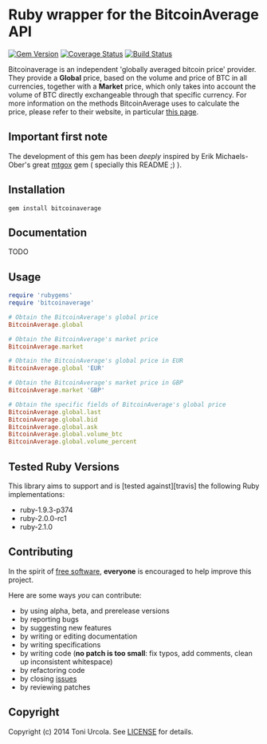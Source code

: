 # Ruby wrapper for the BitcoinAverage API

[![Gem Version](https://badge.fury.io/rb/bitcoinaverage.png)](http://badge.fury.io/rb/bitcoinaverage)
[![Coverage Status](https://coveralls.io/repos/git-toni/bitcoinaverage/badge.png)](https://coveralls.io/r/git-toni/bitcoinaverage)
[![Build Status](https://travis-ci.org/git-toni/bitcoinaverage.png?branch=master)](https://travis-ci.org/git-toni/bitcoinaverage)


Bitcoinaverage is an independent 'globally averaged bitcoin price' provider. They provide a **Global** price,
based on the volume and price of BTC in all currencies, together with a **Market** price, which only takes into account
the volume of BTC directly exchangeable through that specific currency.
For more information on the methods BitcoinAverage uses to calculate the price, please refer to their website, in
particular [this page](https://bitcoinaverage.com/explain.htm).

## Important first note
The development of this gem has been *deeply* inspired by Erik Michaels-Ober's great [mtgox](https://github.com/sferik/mtgox) gem ( specially this README ;) ).

## Installation
    gem install bitcoinaverage


## Documentation
TODO

## Usage 
```ruby
require 'rubygems'
require 'bitcoinaverage'

# Obtain the BitcoinAverage's global price
BitcoinAverage.global

# Obtain the BitcoinAverage's market price
BitcoinAverage.market

# Obtain the BitcoinAverage's global price in EUR
BitcoinAverage.global 'EUR'

# Obtain the BitcoinAverage's market price in GBP
BitcoinAverage.market 'GBP'

# Obtain the specific fields of BitcoinAverage's global price
BitcoinAverage.global.last
BitcoinAverage.global.bid
BitcoinAverage.global.ask
BitcoinAverage.global.volume_btc
BitcoinAverage.global.volume_percent
```

## Tested Ruby Versions
This library aims to support and is [tested against][travis] the following Ruby
implementations:

* ruby-1.9.3-p374
* ruby-2.0.0-rc1
* ruby-2.1.0

## Contributing
In the spirit of [free software](http://www.fsf.org/licensing/essays/free-sw.html), **everyone** is encouraged to help improve this project.

Here are some ways *you* can contribute:

* by using alpha, beta, and prerelease versions
* by reporting bugs
* by suggesting new features
* by writing or editing documentation
* by writing specifications
* by writing code (**no patch is too small**: fix typos, add comments, clean up inconsistent whitespace)
* by refactoring code
* by closing [issues](http://github.com/Instagram/instagram-ruby-gem/issues)
* by reviewing patches

## Copyright
Copyright (c) 2014 Toni Urcola. See [LICENSE](https://github.com/git-toni/bitcoinaverage/LICENSE) for details.
